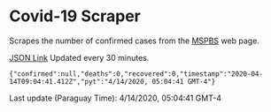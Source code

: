 # Covid-19 Scraper

Scrapes the number of confirmed cases from the [MSPBS](https://www.mspbs.gov.py/covid-19.php) web page.

[JSON Link](https://jmayalag.github.io/covid19-scrape/cases.json)
Updated every 30 minutes.
```
{"confirmed":null,"deaths":0,"recovered":0,"timestamp":"2020-04-14T09:04:41.412Z","pyt":"4/14/2020, 05:04:41 GMT-4"}
```
Last update (Paraguay Time): 4/14/2020, 05:04:41 GMT-4